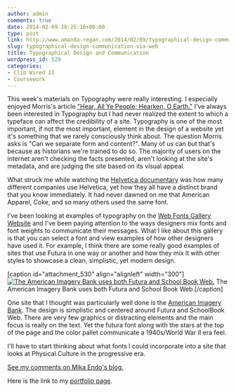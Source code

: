 ```yaml
---
author: admin
comments: true
date: 2014-02-09 18:25:16+00:00
type: post
link: http://www.amanda-regan.com/2014/02/09/typographical-design-communication-via-web/
slug: typographical-design-communication-via-web
title: Typographical Design and Communication
wordpress_id: 529
categories:
- Clio Wired II
- Coursework
---
```


This week's materials on Typography were really interesting. I especially enjoyed Morris's article ["Hear, All Ye People; Hearken, O Earth."](http://opinionator.blogs.nytimes.com/2012/08/08/hear-all-ye-people-hearken-o-earth/#ftn1) I've always been interested in Typography but I had never realized the extent to which a typeface can affect the credibility of a site. Typography is one of the most important, if not the most important, element in the design of a website yet it's something that we rarely consciously think about. The question Morris asks is "Can we separate form and content?". Many of us can but that's because as historians we're trained to do so. The majority of users on the internet aren't checking the facts presented, aren't looking at the site's metadata, and are judging the site based on its visual appeal.

What struck me while watching the [Helvetica documentary](http://www.helveticafilm.com/) was how many different companies use Helvetica, yet how they all have a distinct brand that you know immediately. It had never dawned on me that American Apparel, Coke, and so many others used the same font.

I've been looking at examples of typography on the [Web Fonts Gallery Website](http://www.webfontsgallery.com/) and I've been paying attention to the ways designers mix fonts and font weights to communicate their messages. What I like about this gallery is that you can select a font and view examples of how other designers have used it. For example, I think there are some really good examples of sites that use Futura in one way or another and how they mix it with other styles to showcase a clean, simplistic, yet modern design.

[caption id="attachment_530" align="alignleft" width="300"][![The American Imagery Bank uses both Futura and School Book Web.](http://www.amanda-regan.com/wp-content/uploads/2014/02/Screen-Shot-2014-02-09-at-1.15.32-PM-300x144.png)](http://www.amanda-regan.com/wp-content/uploads/2014/02/Screen-Shot-2014-02-09-at-1.15.32-PM.png) The American Imagery Bank uses both Futura and School Book Web.[/caption]

One site that I thought was particularly well done is the [American Imagery Bank](http://www.americanimagerybank.com/). The design is simplistic and centered around Futura and SchoolBook Web. There are very few graphics or distracting elements and the main focus is really on the text. Yet the futura font along with the stars at the top of the page and the color pallet communicate a 1940s/World War II era feel.

I'll have to start thinking about what fonts I could incorporate into a site that looks at Physical Culture in the progressive era.

[See my comments on Mika Endo's blog.](http://mikaendo.wordpress.com/2014/02/09/text-and-fonts/comment-page-1/#comment-8)



Here is the link to my [portfolio page](http://www.amanda-regan.com/ClioWired2/Portfolio).
